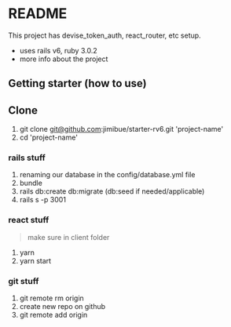 # README

This project has devise_token_auth, react_router, etc setup.
- uses rails v6, ruby 3.0.2
- more info about the project

## Getting starter (how to use)

## Clone
1. git clone git@github.com:jimibue/starter-rv6.git 'project-name'
2. cd 'project-name'

### rails stuff
1. renaming our database in the config/database.yml file
2. bundle
3. rails db:create db:migrate (db:seed if needed/applicable)
4. rails s -p 3001

### react stuff
> make sure in  client folder
1. yarn
2. yarn start

### git stuff
1. git remote rm origin
2. create new repo on github
3. git remote add origin <ssh-link>

